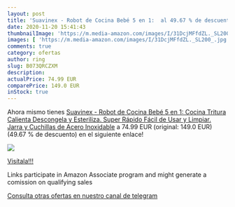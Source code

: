 ```yaml
---
layout: post
title: 'Suavinex - Robot de Cocina Bebé 5 en 1:  al 49.67 % de descuento'
date: 2020-11-20 15:41:43
thumbnailImage: 'https://m.media-amazon.com/images/I/31DcjMFfdZL._SL200_.jpg'
images: [ 'https://m.media-amazon.com/images/I/31DcjMFfdZL._SL200_.jpg' ]
comments: true
category: ofertas
author: ring
slug: B073QRCZXM
description:
actualPrice: 74.99 EUR
comparePrice: 149.0 EUR
inStock: true
---
```


Ahora mismo tienes [Suavinex - Robot de Cocina Bebé 5 en 1: Cocina  Tritura  Calienta  Descongela y Esteriliza. Super Rápido  Fácil de Usar y Limpiar. Jarra y Cuchillas de Acero Inoxidable](https://www.amazon.es/dp/B073QRCZXM/?tag=tolees-21) a 74.99 EUR (original: 149.0 EUR) (49.67 %  de descuento) en el siguiente enlace!

[![](https://m.media-amazon.com/images/I/31DcjMFfdZL._SL200_.jpg)](https://www.amazon.es/dp/B073QRCZXM/?tag=tolees-21)

[Visítala!!!](https://www.amazon.es/dp/B073QRCZXM/?tag=tolees-21)

Links participate in Amazon Associate program and might generate a comission on qualifying sales

[Consulta otras ofertas en nuestro canal de telegram](https://t.me/s/ofertas25)
